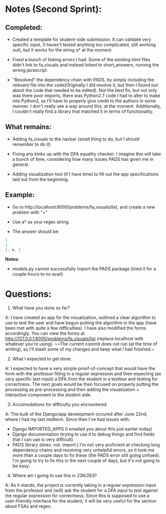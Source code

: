 # Notes (Second Sprint):

## Completed:
* Created a template for student-side submission. It can validate very specific input, (I haven't tested anything too complicated, still working out), but it works for the string a* at the moment.

* Fixed a bunch of linking errors I had. Some of the existing html files didn't link to fa_visuals and instead linked to short_answers, running the wrong javascript.

* "Resolved" the dependency chain with PADS, by simply including the relevant file into the code(Originally I did resolve it, but then I found out about the code that needed to be edited). Not the best fix, but not only was there poor imports, there was Python2.7 code I had to alter to make into Python3, so I'll have to properly give credit to the authors in some manner. I don't really see a way around this, at the moment. Additionally, I couldn't really find a library that matched it in terms of functionality.

## What remains:
* Adding fa_visuals to the navbar (small thing to do, but I should remember to do it)

* Fixing any kinks up with the DFA equality checker. I imagine this will take a bunch of time, considering how many issues PADS has given me in general.

* Adding visualization tool (if I have time) to fill out the app specifications laid out from the beginning.

## Example: 
* Go to http://localhost:8000/problems/fa_visuals/list, and create a new problem with "+"

* Use a* as your regex string.

* The answer should be: 
```a
1
1
1, a, 1
```

**Notes:**

* models.py cannot successfully import the PADS package (tried it for a couple hours to no avail)

# Questions:

1. What have you done so far?

A: I have created an app for the visualization, outlined a clear algorithm to use to test the user and have begun putting the algorithm in the app (have been met with quite a few difficulties). I have also modified the forms accordingly. You can view the forms at http://127.0.0.1:8000/problems/fa_visuals/list (replace localhost with whatever you're using).
~~The current commit does not run (at the time of writing), so I'll stash some of my changes and keep what I had finished.~

2. What I expected to get done.

A: I expected to have a very simple proof-of-concept that would have the form with the professor filling in a regular expression and then expecting (as very specific text input) a DFA from the student in a textbox and testing for correctness. The next goals would be then focused on properly putting the processing as pre-processing and then adding the visualization + interactive component to the student side.

3. Accomodations for difficulty you encountered.

A: The bulk of the Django/app development occured after June 22nd, where I had my last midterm. Since then I've had issues with:
- Django IMPORTED_APPS (I emailed you about this just earlier today)
- Django documentation (trying to use it to debug things and find fields that I can use is very difficult)
- PADS library (does. not. import.)
I'm not very proficient at checking long dependency chains and resolving very unhelpful errors, so it took me more than a couple days to fix these (the PADS error still going unfixed). I'm going to try to fix this in the next couple of days, but it's not going to be easy.

4. Where am I going to use this in 236/263?

A: As it stands, the project is currently taking in a regular expression input from the professor and (will) ask the student for a DFA input to test against the regular expression for correctness. Since this is supposed to use a user-friendly interface for the student, it will be very useful for the section about FSAs and regex.

